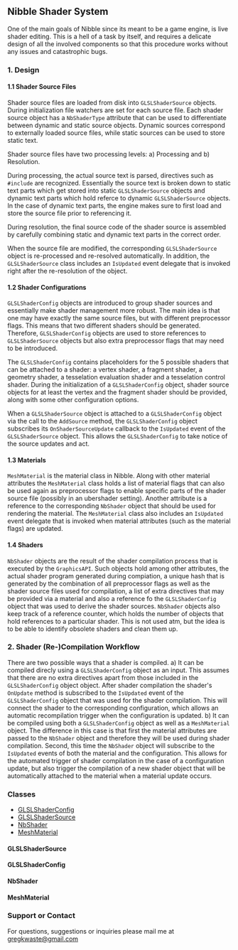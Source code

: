 ## Nibble Shader System

One of the main goals of Nibble since its meant to be a game engine, is live shader editing. This is a hell of a task by itself, and requires a delicate design of all the involved components so that this procedure works without any issues and catastrophic bugs. 

### 1. Design

#### 1.1 Shader Source Files

Shader source files are loaded from disk into `GLSLShaderSource` objects. During initialization file watchers are set for each source file. Each shader source object has a `NbShaderType` attribute that can be used to differentiate between dynamic and static source objects. Dynamic sources correspond to externally loaded source files, while static sources can be used to store static text.

Shader source files have two processing levels: a) Processing and b) Resolution. 

During processing, the actual source text is parsed, directives such as `#include` are recognized. Essentially the source text is broken down to static text parts which get stored into static `GLSLShaderSource` objects and dynamic text parts which hold referce to dynamic `GLSLShaderSource` objects. In the case of dynamic text parts, the engine makes sure to first load and store the source file prior to referencing it.

During resolution, the final source code of the shader source is assembled by carefully combining static and dynamic text parts in the correct order.

When the source file are modified, the corresponding `GLSLShaderSource` object is re-processed and re-resolved automatically. In addition, the `GLSLShaderSource` class includes an `IsUpdated` event delegate that is invoked right after the re-resolution of the object.

#### 1.2 Shader Configurations

`GLSLShaderConfig` objects are introduced to group shader sources and essentially make shader management more robust. The main idea is that one may have exactly the same source files, but with different preprocessor flags. This means that two different shaders should be generated. Therefore, `GLSLShaderConfig` objects are used to store references to `GLSLShaderSource` objects but also extra preprocessor flags that may need to be introduced.

The `GLSLShaderConfig` contains placeholders for the 5 possible shaders that can be attached to a shader: a vertex shader, a fragment shader, a geometry shader, a tesselation evaluation shader and a tesselation control shader. During the initialization of a `GLSLShaderConfig` object, shader source objects for at least the vertex and the fragment shader should be provided, along with some other configuration options.

When a `GLSLShaderSource` object is attached to a `GLSLShaderConfig` object via the call to the `AddSource` method, the `GLSLShaderConfig` object subscribes its `OnShaderSourceUpdate` callback to the `IsUpdated` event of the `GLSLShaderSource` object. This allows the `GLSLShaderConfig` to take notice of the source updates and act.

#### 1.3 Materials

`MeshMaterial` is the material class in Nibble. Along with other material attributes the `MeshMaterial` class holds a list of material flags that can also be used again as preprocessor flags to enable specific parts of the shader source file (possibly in an ubershader setting). Another attribute is a reference to the corresponding `NbShader` object that should be used for rendering the material. The `MeshMaterial` class also includes an `IsUpdated` event delegate that is invoked when material attributes (such as the material flags) are updated. 

#### 1.4 Shaders

`NbShader` objects are the result of the shader compilation process that is executed by the `GraphicsAPI`. Such objects hold among other attributes, the actual shader program generated during compiation, a unique hash that is generated by the combination of all preprocessor flags as well as the shader source files used for compilation, a list of extra directives that may be provided via a material and also a reference fo the `GLSLShaderConfig` object that was used to derive the shader sources. `NbShader` objects also keep track of a reference counter, which holds the number of objects that hold references to a particular shader. This is not used atm, but the idea is to be able to identify obsolete shaders and clean them up.


### 2. Shader (Re-)Compilation Workflow


There are two possible ways that a shader is compiled. a) It can be compiled direcly using a `GLSLShaderConfig` object as an input. This assumes that there are no extra directives apart from those included in the `GLSLShaderConfig` object object. After shader compilation the shader's `OnUpdate` method is subscribed to the `IsUpdated` event of the `GLSLShaderConfig` object that was used for the shader compilation. This will connect the shader to the corresponding configuration, which allows an automatic recompilation trigger when the configuration is updated.  b) It can be compiled using both a `GLSLShaderConfig` object as well as a `MeshMaterial` object. The difference in this case is that first the material attributes are passed to the `NbShader` object and therefore they will be used during shader compilation. Second, this time the `NbShader` object will subscribe to the `IsUpdated` events of both the material and the configuration. This allows for the automated trigger of shader compilation in the case of a configuration update, but also trigger the compilation of a new shader object that will be automatically attached to the material when a material update occurs.





### Classes

- [GLSLShaderConfig](#glslshaderconfig)
- [GLSLShaderSource](#glslshadersource)
- [NbShader](#nbshader)
- [MeshMaterial](#meshmaterial)



#### GLSLShaderSource


#### GLSLShaderConfig


#### NbShader


#### MeshMaterial









### Support or Contact
For questions, suggestions or inquiries please mail me at <gregkwaste@gmail.com>

